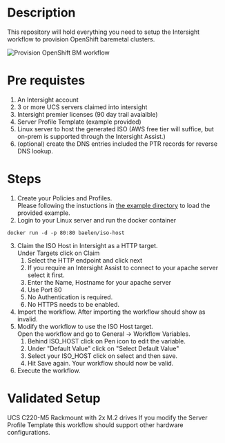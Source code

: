# Description
This repository will hold everything you need to setup the Intersight workflow to provision OpenShift baremetal clusters. 

![Provision OpenShift BM workflow](https://user-images.githubusercontent.com/11138110/201941372-92b1b8af-e611-4b8d-b5f2-acbade6fa00a.jpg)

# Pre requistes
1. An Intersight account
2. 3 or more UCS servers claimed into intersight
3. Intersight premier licenses (90 day trail avaialble)
4. Server Profile Template (example provided)
5. Linux server to host the generated ISO (AWS free tier will suffice, but on-prem is supported through the Intersight Assist.)
6. (optional) create the DNS entries included the PTR records for reverse DNS lookup.

# Steps
1. Create your Policies and Profiles.<br>
Please following the instuctions in [the example directory](examples/README.MD) to load the provided example.
2. Login to your Linux server and run the docker container
``` 
docker run -d -p 80:80 baelen/iso-host
```
3. Claim the ISO Host in Intersight as a HTTP target.<br>
Under Targets click on Claim
    1. Select the HTTP endpoint and click next
    2. If you require an Intersight Assist to connect to your apache server select it first.
    3. Enter the Name, Hostname for your apache server
    4. Use Port 80
    5. No Authentication is required.
    6. No HTTPS needs to be enabled.
4. Import the workflow. After importing the workflow should show as invalid.
5. Modify the workflow to use the ISO Host target. <br>
Open the workflow and go to General -> Workflow Variables.
    1. Behind ISO_HOST click on Pen icon to edit the variable. 
    2. Under "Default Value" click on "Select Default Value"
    3. Select your ISO_HOST click on select and then save.
    3. Hit Save again. Your workflow should now be valid. 
7. Execute the workflow.
    
# Validated Setup
UCS C220-M5 Rackmount with 2x M.2 drives
If you modify the Server Profile Template this workflow should support other hardware configurations.



